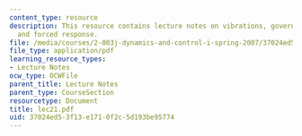 ```yaml
---
content_type: resource
description: This resource contains lecture notes on vibrations, governing equation,
  and forced response.
file: /media/courses/2-003j-dynamics-and-control-i-spring-2007/37024ed53f13e1710f2c5d193be95774_lec21.pdf
file_type: application/pdf
learning_resource_types:
- Lecture Notes
ocw_type: OCWFile
parent_title: Lecture Notes
parent_type: CourseSection
resourcetype: Document
title: lec21.pdf
uid: 37024ed5-3f13-e171-0f2c-5d193be95774
---
```

